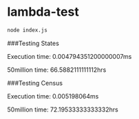 # lambda-test


```bash
node index.js
```

###Testing States

Execution time: 0.004794351200000007ms

50million time: 66.5882111111112hrs

###Testing Census

Execution time: 0.005198064ms

50million time: 72.19533333333332hrs
